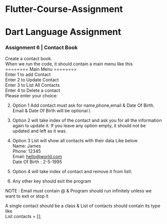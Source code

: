 # Flutter-Course-Assignment
# Dart Language Assignment

### Assignment 6 | Contact Book
Create a contact book.\
When we run the code, it should contain a main menu like this\
======== Main Menu ========\
Enter 1 to add Contact\
Enter 2 to Update Contact\
Enter 3 to List All Contacts\
Enter 4 to Delete a contact\
Please enter your choice:

2. Option 1 Add contact must ask for name,phone,email & Date Of Birth. Email & Date Of Birth will be optional.\

3. Option 2 will take index of the contact and ask you for all the information again to update it. If you leave any option empty, it should not be updated and left as it was.

4. Option 3 List will show all contacts with their data Like below\
Name: James\
Phone: 12345\
Email: hello@world.com\
Date Of Birth : 2-5-1995

5. Option 4 will take index of contact and remove it from list\

6. Any other key should exit the program

NOTE : Email must contain @ & Program should run infinitely unless we want to exit or stop it

A single contact should be a class & List of contacts should contain its type
like\
List<Contact> contacts = [];
